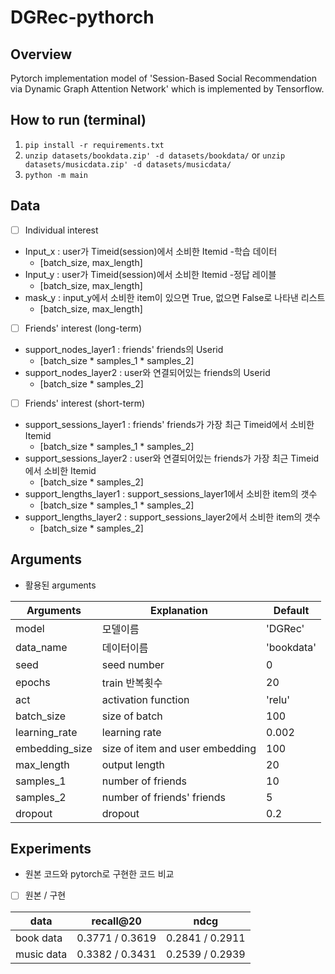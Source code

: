
# DGRec-pythorch


## Overview
Pytorch implementation model of 'Session-Based Social Recommendation via Dynamic Graph Attention Network' which is implemented by Tensorflow.


## How to run (terminal)
1. `pip install -r requirements.txt`
2. `unzip datasets/bookdata.zip' -d datasets/bookdata/` or `unzip datasets/musicdata.zip' -d datasets/musicdata/`
3. `python -m main`


## Data
* [ ] Individual interest
- Input_x : user가 Timeid(session)에서 소비한 Itemid -학습 데이터
    * [batch_size, max_length]
- Input_y : user가 Timeid(session)에서 소비한 Itemid -정답 레이블
    * [batch_size, max_length]
- mask_y : input_y에서 소비한 item이 있으면 True, 없으면 False로 나타낸 리스트
    * [batch_size, max_length]
* [ ] Friends' interest (long-term)
- support_nodes_layer1 : friends' friends의 Userid
    * [batch_size * samples_1 * samples_2]
- support_nodes_layer2 : user와 연결되어있는 friends의 Userid
    * [batch_size * samples_2]
* [ ] Friends' interest (short-term)
- support_sessions_layer1 : friends' friends가 가장 최근 Timeid에서 소비한 Itemid
    * [batch_size * samples_1 * samples_2]
- support_sessions_layer2 : user와 연결되어있는 friends가 가장 최근 Timeid에서 소비한 Itemid
    * [batch_size * samples_2]
- support_lengths_layer1 : support_sessions_layer1에서 소비한 item의 갯수
    * [batch_size * samples_1 * samples_2]
- support_lengths_layer2 : support_sessions_layer2에서 소비한 item의 갯수
    * [batch_size * samples_2]
  
## Arguments
- 활용된 arguments

|Arguments|Explanation|Default|
|------|---|---|
|model|모델이름|'DGRec'|
|data_name|데이터이름|'bookdata'|
|seed|seed number|0|
|epochs|train 반복횟수|20|
|act|activation function|'relu'|
|batch_size|size of batch|100|
|learning_rate|learning rate|0.002|
|embedding_size|size of item and user embedding|100|
|max_length|output length|20|
|samples_1|number of friends|10|
|samples_2|number of friends' friends|5|
|dropout|dropout|0.2|


## Experiments
- 원본 코드와 pytorch로 구현한 코드 비교

* [ ] 원본 / 구현

|data|recall@20|ndcg|
|------|---|---|
|book data|0.3771 / 0.3619|0.2841 / 0.2911|
|music data|0.3382 / 0.3431|0.2539 / 0.2939|
